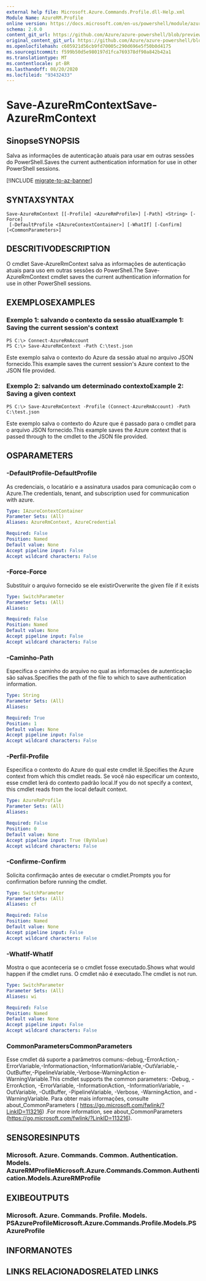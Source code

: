 ```yaml
---
external help file: Microsoft.Azure.Commands.Profile.dll-Help.xml
Module Name: AzureRM.Profile
online version: https://docs.microsoft.com/en-us/powershell/module/azurerm.profile/save-azurermcontext
schema: 2.0.0
content_git_url: https://github.com/Azure/azure-powershell/blob/preview/src/ResourceManager/Profile/Commands.Profile/help/Save-AzureRmContext.md
original_content_git_url: https://github.com/Azure/azure-powershell/blob/preview/src/ResourceManager/Profile/Commands.Profile/help/Save-AzureRmContext.md
ms.openlocfilehash: c605921d56cb9fd70005c290d696e5f50b0d4175
ms.sourcegitcommit: f599b50d5e980197d1fca769378df90a842b42a1
ms.translationtype: MT
ms.contentlocale: pt-BR
ms.lasthandoff: 08/20/2020
ms.locfileid: "93432433"
---
```

# <span data-ttu-id="75ac7-101">Save-AzureRmContext</span><span class="sxs-lookup"><span data-stu-id="75ac7-101">Save-AzureRmContext</span></span>

## <span data-ttu-id="75ac7-102">Sinopse</span><span class="sxs-lookup"><span data-stu-id="75ac7-102">SYNOPSIS</span></span>
<span data-ttu-id="75ac7-103">Salva as informações de autenticação atuais para usar em outras sessões do PowerShell.</span><span class="sxs-lookup"><span data-stu-id="75ac7-103">Saves the current authentication information for use in other PowerShell sessions.</span></span>

[!INCLUDE [migrate-to-az-banner](../../includes/migrate-to-az-banner.md)]

## <span data-ttu-id="75ac7-104">SYNTAX</span><span class="sxs-lookup"><span data-stu-id="75ac7-104">SYNTAX</span></span>

```
Save-AzureRmContext [[-Profile] <AzureRmProfile>] [-Path] <String> [-Force]
 [-DefaultProfile <IAzureContextContainer>] [-WhatIf] [-Confirm] [<CommonParameters>]
```

## <span data-ttu-id="75ac7-105">DESCRITIVO</span><span class="sxs-lookup"><span data-stu-id="75ac7-105">DESCRIPTION</span></span>
<span data-ttu-id="75ac7-106">O cmdlet Save-AzureRmContext salva as informações de autenticação atuais para uso em outras sessões do PowerShell.</span><span class="sxs-lookup"><span data-stu-id="75ac7-106">The Save-AzureRmContext cmdlet saves the current authentication information for use in other PowerShell sessions.</span></span>

## <span data-ttu-id="75ac7-107">EXEMPLOS</span><span class="sxs-lookup"><span data-stu-id="75ac7-107">EXAMPLES</span></span>

### <span data-ttu-id="75ac7-108">Exemplo 1: salvando o contexto da sessão atual</span><span class="sxs-lookup"><span data-stu-id="75ac7-108">Example 1: Saving the current session's context</span></span>
```
PS C:\> Connect-AzureRmAccount
PS C:\> Save-AzureRmContext -Path C:\test.json
```

<span data-ttu-id="75ac7-109">Este exemplo salva o contexto do Azure da sessão atual no arquivo JSON fornecido.</span><span class="sxs-lookup"><span data-stu-id="75ac7-109">This example saves the current session's Azure context to the JSON file provided.</span></span>

### <span data-ttu-id="75ac7-110">Exemplo 2: salvando um determinado contexto</span><span class="sxs-lookup"><span data-stu-id="75ac7-110">Example 2: Saving a given context</span></span>
```
PS C:\> Save-AzureRmContext -Profile (Connect-AzureRmAccount) -Path C:\test.json
```

<span data-ttu-id="75ac7-111">Este exemplo salva o contexto do Azure que é passado para o cmdlet para o arquivo JSON fornecido.</span><span class="sxs-lookup"><span data-stu-id="75ac7-111">This example saves the Azure context that is passed through to the cmdlet to the JSON file provided.</span></span>

## <span data-ttu-id="75ac7-112">OS</span><span class="sxs-lookup"><span data-stu-id="75ac7-112">PARAMETERS</span></span>

### <span data-ttu-id="75ac7-113">-DefaultProfile</span><span class="sxs-lookup"><span data-stu-id="75ac7-113">-DefaultProfile</span></span>
<span data-ttu-id="75ac7-114">As credenciais, o locatário e a assinatura usados para comunicação com o Azure.</span><span class="sxs-lookup"><span data-stu-id="75ac7-114">The credentials, tenant, and subscription used for communication with azure.</span></span>

```yaml
Type: IAzureContextContainer
Parameter Sets: (All)
Aliases: AzureRmContext, AzureCredential

Required: False
Position: Named
Default value: None
Accept pipeline input: False
Accept wildcard characters: False
```

### <span data-ttu-id="75ac7-115">-Force</span><span class="sxs-lookup"><span data-stu-id="75ac7-115">-Force</span></span>
<span data-ttu-id="75ac7-116">Substituir o arquivo fornecido se ele existir</span><span class="sxs-lookup"><span data-stu-id="75ac7-116">Overwrite the given file if it exists</span></span>

```yaml
Type: SwitchParameter
Parameter Sets: (All)
Aliases: 

Required: False
Position: Named
Default value: None
Accept pipeline input: False
Accept wildcard characters: False
```

### <span data-ttu-id="75ac7-117">-Caminho</span><span class="sxs-lookup"><span data-stu-id="75ac7-117">-Path</span></span>
<span data-ttu-id="75ac7-118">Especifica o caminho do arquivo no qual as informações de autenticação são salvas.</span><span class="sxs-lookup"><span data-stu-id="75ac7-118">Specifies the path of the file to which to save authentication information.</span></span>

```yaml
Type: String
Parameter Sets: (All)
Aliases: 

Required: True
Position: 1
Default value: None
Accept pipeline input: False
Accept wildcard characters: False
```

### <span data-ttu-id="75ac7-119">-Perfil</span><span class="sxs-lookup"><span data-stu-id="75ac7-119">-Profile</span></span>
<span data-ttu-id="75ac7-120">Especifica o contexto do Azure do qual este cmdlet lê.</span><span class="sxs-lookup"><span data-stu-id="75ac7-120">Specifies the Azure context from which this cmdlet reads.</span></span>
<span data-ttu-id="75ac7-121">Se você não especificar um contexto, esse cmdlet lerá do contexto padrão local.</span><span class="sxs-lookup"><span data-stu-id="75ac7-121">If you do not specify a context, this cmdlet reads from the local default context.</span></span>

```yaml
Type: AzureRmProfile
Parameter Sets: (All)
Aliases: 

Required: False
Position: 0
Default value: None
Accept pipeline input: True (ByValue)
Accept wildcard characters: False
```

### <span data-ttu-id="75ac7-122">-Confirme</span><span class="sxs-lookup"><span data-stu-id="75ac7-122">-Confirm</span></span>
<span data-ttu-id="75ac7-123">Solicita confirmação antes de executar o cmdlet.</span><span class="sxs-lookup"><span data-stu-id="75ac7-123">Prompts you for confirmation before running the cmdlet.</span></span>

```yaml
Type: SwitchParameter
Parameter Sets: (All)
Aliases: cf

Required: False
Position: Named
Default value: None
Accept pipeline input: False
Accept wildcard characters: False
```

### <span data-ttu-id="75ac7-124">-WhatIf</span><span class="sxs-lookup"><span data-stu-id="75ac7-124">-WhatIf</span></span>
<span data-ttu-id="75ac7-125">Mostra o que aconteceria se o cmdlet fosse executado.</span><span class="sxs-lookup"><span data-stu-id="75ac7-125">Shows what would happen if the cmdlet runs.</span></span>
<span data-ttu-id="75ac7-126">O cmdlet não é executado.</span><span class="sxs-lookup"><span data-stu-id="75ac7-126">The cmdlet is not run.</span></span>

```yaml
Type: SwitchParameter
Parameter Sets: (All)
Aliases: wi

Required: False
Position: Named
Default value: None
Accept pipeline input: False
Accept wildcard characters: False
```

### <span data-ttu-id="75ac7-127">CommonParameters</span><span class="sxs-lookup"><span data-stu-id="75ac7-127">CommonParameters</span></span>
<span data-ttu-id="75ac7-128">Esse cmdlet dá suporte a parâmetros comuns:-debug,-ErrorAction,-ErrorVariable,-Informationaction,-InformationVariable,-OutVariable,-OutBuffer,-PipelineVariable,-Verbose-WarningAction e-WarningVariable.</span><span class="sxs-lookup"><span data-stu-id="75ac7-128">This cmdlet supports the common parameters: -Debug, -ErrorAction, -ErrorVariable, -InformationAction, -InformationVariable, -OutVariable, -OutBuffer, -PipelineVariable, -Verbose, -WarningAction, and -WarningVariable.</span></span> <span data-ttu-id="75ac7-129">Para obter mais informações, consulte about_CommonParameters ( https://go.microsoft.com/fwlink/?LinkID=113216) .</span><span class="sxs-lookup"><span data-stu-id="75ac7-129">For more information, see about_CommonParameters (https://go.microsoft.com/fwlink/?LinkID=113216).</span></span>

## <span data-ttu-id="75ac7-130">SENSORES</span><span class="sxs-lookup"><span data-stu-id="75ac7-130">INPUTS</span></span>

### <span data-ttu-id="75ac7-131">Microsoft. Azure. Commands. Common. Authentication. Models. AzureRMProfile</span><span class="sxs-lookup"><span data-stu-id="75ac7-131">Microsoft.Azure.Commands.Common.Authentication.Models.AzureRMProfile</span></span>

## <span data-ttu-id="75ac7-132">EXIBE</span><span class="sxs-lookup"><span data-stu-id="75ac7-132">OUTPUTS</span></span>

### <span data-ttu-id="75ac7-133">Microsoft. Azure. Commands. Profile. Models. PSAzureProfile</span><span class="sxs-lookup"><span data-stu-id="75ac7-133">Microsoft.Azure.Commands.Profile.Models.PSAzureProfile</span></span>

## <span data-ttu-id="75ac7-134">INFORMA</span><span class="sxs-lookup"><span data-stu-id="75ac7-134">NOTES</span></span>

## <span data-ttu-id="75ac7-135">LINKS RELACIONADOS</span><span class="sxs-lookup"><span data-stu-id="75ac7-135">RELATED LINKS</span></span>

